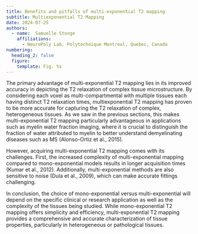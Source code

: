 ```yaml
---
title: Benefits and pitfalls of multi-exponential T2 mapping
subtitle: Multiexponential T2 Mapping
date: 2024-07-25
authors:
  - name:  Samuelle Stonge
    affiliations:
      - NeuroPoly Lab, Polytechnique Montreal, Quebec, Canada
numbering:
  heading_2: false
  figure:
    template: Fig. %s
---
```


The primary advantage of multi-exponential T2 mapping lies in its improved accuracy in depicting the T2 relaxation of complex tissue microstructure. By considering each voxel as multi-compartmental with multiple tissues each having distinct T2 relaxation times, multiexponential T2 mapping has proven to be more accurate for capturing the T2 relaxation of complex, heterogeneous tissues. As we saw in the previous sections, this makes multi-exponential T2 mapping particularly advantageous in applications such as myelin water fraction imaging, where it is crucial to distinguish the fraction of water attributed to myelin to better understand demyelinating diseases such as MS (Alonso-Ortiz et al., 2015). 

However, acquiring multi-exponential T2 mapping comes with its challenges. First, the increased complexity of multi-exponential mapping compared to mono-exponential models results in longer acquisition times (Kumar et al., 2012). Additionally, multi-exponential methods are also sensitive to noise (Dula et al., 2009), which can make accurate fittings challenging. 

In conclusion, the choice of mono-exponential versus multi-exponential will depend on the specific clinical or research application as well as the complexity of the tissues being studied. While mono-exponential T2 mapping offers simplicity and efficiency, multi-exponential T2 mapping provides a comprehensive and accurate characterization of tissue properties, particularly in heterogeneous or pathological tissues. 
